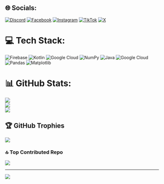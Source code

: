
## 🌐 Socials:
[![Discord](https://img.shields.io/badge/Discord-%237289DA.svg?logo=discord&logoColor=white)](https://discord.gg/crimsix_uwu) [![Facebook](https://img.shields.io/badge/Facebook-%231877F2.svg?logo=Facebook&logoColor=white)](https://facebook.com/mdsazzad369) [![Instagram](https://img.shields.io/badge/Instagram-%23E4405F.svg?logo=Instagram&logoColor=white)](https://instagram.com/ig_crimsix) [![TikTok](https://img.shields.io/badge/TikTok-%23000000.svg?logo=TikTok&logoColor=white)](https://tiktok.com/@crimsix_uwu) [![X](https://img.shields.io/badge/X-black.svg?logo=X&logoColor=white)](https://x.com/mdsazzad396) 

# 💻 Tech Stack:
![Firebase](https://img.shields.io/badge/firebase-a08021?style=plastic&logo=firebase&logoColor=ffcd34) ![Kotlin](https://img.shields.io/badge/kotlin-%237F52FF.svg?style=plastic&logo=kotlin&logoColor=white) ![Google Cloud](https://img.shields.io/badge/GoogleCloud-%234285F4.svg?style=plastic&logo=google-cloud&logoColor=white) ![NumPy](https://img.shields.io/badge/numpy-%23013243.svg?style=plastic&logo=numpy&logoColor=white) ![Java](https://img.shields.io/badge/java-%23ED8B00.svg?style=plastic&logo=openjdk&logoColor=white) ![Google Cloud](https://img.shields.io/badge/GoogleCloud-%234285F4.svg?style=plastic&logo=google-cloud&logoColor=white) ![Pandas](https://img.shields.io/badge/pandas-%23150458.svg?style=plastic&logo=pandas&logoColor=white) ![Matplotlib](https://img.shields.io/badge/Matplotlib-%23ffffff.svg?style=plastic&logo=Matplotlib&logoColor=black)
# 📊 GitHub Stats:
![](https://github-readme-stats.vercel.app/api?username=sazzad369&theme=cobalt&hide_border=false&include_all_commits=true&count_private=true)<br/>
![](https://github-readme-streak-stats.herokuapp.com/?user=sazzad369&theme=cobalt&hide_border=false)<br/>
![](https://github-readme-stats.vercel.app/api/top-langs/?username=sazzad369&theme=cobalt&hide_border=false&include_all_commits=true&count_private=true&layout=compact)

## 🏆 GitHub Trophies
![](https://github-profile-trophy.vercel.app/?username=sazzad369&theme=gruvbox&no-frame=false&no-bg=false&margin-w=4)

### 🔝 Top Contributed Repo
![](https://github-contributor-stats.vercel.app/api?username=sazzad369&limit=5&theme=dark&combine_all_yearly_contributions=true)

---
[![](https://visitcount.itsvg.in/api?id=sazzad369&icon=0&color=0)](https://visitcount.itsvg.in)

<!-- Proudly created with GPRM ( https://gprm.itsvg.in ) -->
